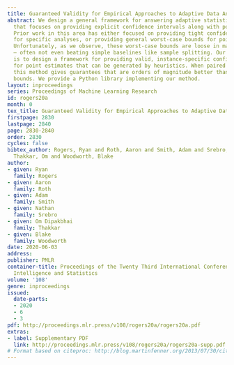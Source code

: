 ```yaml
---
title: Guaranteed Validity for Empirical Approaches to Adaptive Data Analysis
abstract: We design a general framework for answering adaptive statistical queries
  that focuses on providing explicit confidence intervals along with point estimates.
  Prior work in this area has either focused on providing tight confidence intervals
  for specific analyses, or providing general worst-case bounds for point estimates.
  Unfortunately, as we observe, these worst-case bounds are loose in many settings
  — often not even beating simple baselines like sample splitting. Our main contribution
  is to design a framework for providing valid, instance-specific confidence intervals
  for point estimates that can be generated by heuristics. When paired with good heuristics,
  this method gives guarantees that are orders of magnitude better than the best worst-case
  bounds. We provide a Python library implementing our method.
layout: inproceedings
series: Proceedings of Machine Learning Research
id: rogers20a
month: 0
tex_title: Guaranteed Validity for Empirical Approaches to Adaptive Data Analysis
firstpage: 2830
lastpage: 2840
page: 2830-2840
order: 2830
cycles: false
bibtex_author: Rogers, Ryan and Roth, Aaron and Smith, Adam and Srebro, Nathan and
  Thakkar, Om and Woodworth, Blake
author:
- given: Ryan
  family: Rogers
- given: Aaron
  family: Roth
- given: Adam
  family: Smith
- given: Nathan
  family: Srebro
- given: Om Dipakbhai
  family: Thakkar
- given: Blake
  family: Woodworth
date: 2020-06-03
address: 
publisher: PMLR
container-title: Proceedings of the Twenty Third International Conference on Artificial
  Intelligence and Statistics
volume: '108'
genre: inproceedings
issued:
  date-parts:
  - 2020
  - 6
  - 3
pdf: http://proceedings.mlr.press/v108/rogers20a/rogers20a.pdf
extras:
- label: Supplementary PDF
  link: http://proceedings.mlr.press/v108/rogers20a/rogers20a-supp.pdf
# Format based on citeproc: http://blog.martinfenner.org/2013/07/30/citeproc-yaml-for-bibliographies/
---
```


